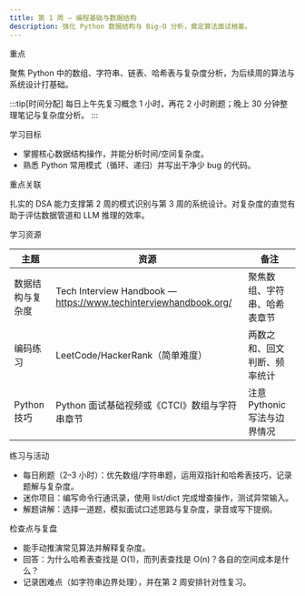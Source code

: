 ```yaml
---
title: 第 1 周 — 编程基础与数据结构
description: 强化 Python 数据结构与 Big-O 分析，奠定算法面试根基。
---
```


重点

聚焦 Python 中的数组、字符串、链表、哈希表与复杂度分析，为后续周的算法与系统设计打基础。

:::tip[时间分配]
每日上午先复习概念 1 小时，再花 2 小时刷题；晚上 30 分钟整理笔记与复杂度分析。
:::

学习目标

- 掌握核心数据结构操作，并能分析时间/空间复杂度。
- 熟悉 Python 常用模式（循环、递归）并写出干净少 bug 的代码。

重点关联

扎实的 DSA 能力支撑第 2 周的模式识别与第 3 周的系统设计。对复杂度的直觉有助于评估数据管道和 LLM 推理的效率。

学习资源

| 主题 | 资源 | 备注 |
| --- | --- | --- |
| 数据结构与复杂度 | Tech Interview Handbook — https://www.techinterviewhandbook.org/ | 聚焦数组、字符串、哈希表章节 |
| 编码练习 | LeetCode/HackerRank（简单难度） | 两数之和、回文判断、频率统计 |
| Python 技巧 | Python 面试基础视频或《CTCI》数组与字符串章节 | 注意 Pythonic 写法与边界情况 |

练习与活动

- 每日刷题（2–3 小时）：优先数组/字符串题，运用双指针和哈希表技巧，记录题解与复杂度。
- 迷你项目：编写命令行通讯录，使用 list/dict 完成增查操作，测试异常输入。
- 解题讲解：选择一道题，模拟面试口述思路与复杂度，录音或写下提纲。

检查点与复盘

- 能手动推演常见算法并解释复杂度。
- 回答：为什么哈希表查找是 O(1)，而列表查找是 O(n)？各自的空间成本是什么？
- 记录困难点（如字符串边界处理），并在第 2 周安排针对性复习。

